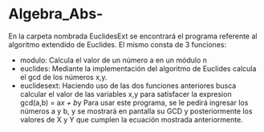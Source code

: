 # Algebra_Abs-
En la carpeta nombrada EuclidesExt se encontrará el programa referente al algoritmo extendido de Euclides. El mismo consta de 3 funciones:
- modulo: Calcula el valor de un número a en un módulo n
- euclides: Mediante la implementación del algoritmo de Euclides calcula el gcd de los números x,y.
- euclidesext: Haciendo uso de las dos funciones anteriores busca calcular el valor de las variables x,y para satisfacer la expresion gcd(a,b) = a*x + b*y
Para usar este programa, se le pedirá ingresar  los números a y b, y se mostrará en pantalla su GCD y posteriormente los valores de X y Y que cumplen la ecuación mostrada anteriormente.
